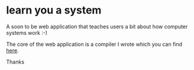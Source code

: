 # learn you a system
A soon to be web application that teaches users a bit about how computer systems work :-)

The core of the web application is a compiler I wrote which you can find [here](https://github.com/jobhdez/pyhs).

Thanks